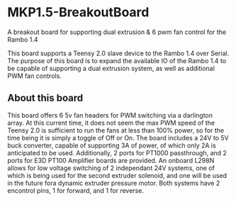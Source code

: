 # MKP1.5-BreakoutBoard
A breakout board for supporting dual extrusion &amp; 6 pwm fan control for the Rambo 1.4 

This board supports a Teensy 2.0 slave device to the Rambo 1.4 over Serial. The purpose of this board is to expand the available IO of the Rambo 1.4 to be capable of supporting a dual extrusion system, as well as additional PWM fan controls.

## About this board
This board offers 6 5v fan headers for PWM switching via a darlington array. At this current time, it does not seem the max PWM speed of the Teensy 2.0 is sufficient to run the fans at less than 100% power, so for the time being it is simply a toggle of Off or On.
The board includes a 24V to 5V buck converter, capable of supporting 3A of power, of which only 2A is anticipated to be used. Additionally, 2 ports for PT1000 passthrough, and 2 ports for E3D PT100 Amplifier boards are provided. 
An onboard L298N allows for low voltage switching of 2 independant 24V systems, one of which is being used for the second extruder solenoid, and one will be used in the future fora dynamic extruder pressure motor. Both systems have 2 encontrol pins, 1 for forward, and 1 for reverse. 
